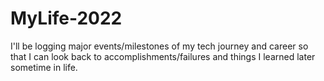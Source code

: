 # MyLife-2022
I'll be logging major events/milestones of my tech journey and career so that I can look back to accomplishments/failures and things I learned later sometime in life.
